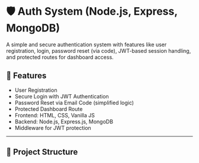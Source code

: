 # 🛡️ Auth System (Node.js, Express, MongoDB)

A simple and secure authentication system with features like user registration, login, password reset (via code), JWT-based session handling, and protected routes for dashboard access.

## 🚀 Features

- User Registration
- Secure Login with JWT Authentication
- Password Reset via Email Code (simplified logic)
- Protected Dashboard Route
- Frontend: HTML, CSS, Vanilla JS
- Backend: Node.js, Express.js, MongoDB
- Middleware for JWT protection

---

## 📁 Project Structure

